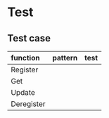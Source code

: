 # Test

## Test case

|function|pattern|test|
|:--|:--|:--|
|Register|||
|Get|||
|Update|||
|Deregister|||
